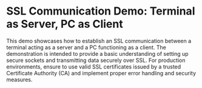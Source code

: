 # SSL Communication Demo: Terminal as Server, PC as Client
This demo showcases how to establish an SSL communication between a terminal acting as a server and a PC functioning as a client. The demonstration is intended to provide a basic understanding of setting up secure sockets and transmitting data securely over SSL.
For production environments, ensure to use valid SSL certificates issued by a trusted Certificate Authority (CA) and implement proper error handling and security measures.

